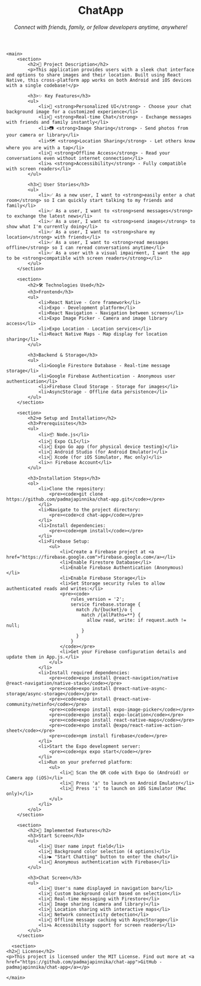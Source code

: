 <!DOCTYPE html>
<html lang="en">
<head>
    <meta charset="UTF-8">
    <meta name="viewport" content="width=device-width, initial-scale=1.0">
</head>
<body>
    <header>
        <h1>ChatApp</h1>
        <p><i>Connect with friends, family, or fellow developers anytime, anywhere!</i></p>
    </header>

    <main>
        <section>
            <h2>🚀 Project Description</h2>
            <p>This application provides users with a sleek chat interface and options to share images and their location. Built using React Native, this cross-platform app works on both Android and iOS devices with a single codebase!</p>

            <h3>✨ Key Features</h3>
            <ul>
                <li>🎨 <strong>Personalized UI</strong> - Choose your chat background image for a customized experience</li>
                <li>💬 <strong>Real-time Chat</strong> - Exchange messages with friends and family instantly</li>
                <li>📷 <strong>Image Sharing</strong> - Send photos from your camera or library</li>
                <li>🗺️ <strong>Location Sharing</strong> - Let others know where you are with a tap</li>
                <li>📱 <strong>Offline Access</strong> - Read your conversations even without internet connection</li>
                <li>♿ <strong>Accessibility</strong> - Fully compatible with screen readers</li>
            </ul>

            <h3>👤 User Stories</h3>
            <ul>
                <li>✅ As a new user, I want to <strong>easily enter a chat room</strong> so I can quickly start talking to my friends and family</li>
                <li>✅ As a user, I want to <strong>send messages</strong> to exchange the latest news</li>
                <li>✅ As a user, I want to <strong>send images</strong> to show what I'm currently doing</li>
                <li>✅ As a user, I want to <strong>share my location</strong> with friends</li>
                <li>✅ As a user, I want to <strong>read messages offline</strong> so I can reread conversations anytime</li>
                <li>✅ As a user with a visual impairment, I want the app to be <strong>compatible with screen readers</strong></li>
            </ul>
        </section>

        <section>
            <h2>🛠️ Technologies Used</h2>
            <h3>Frontend</h3>
            <ul>
                <li>React Native - Core framework</li>
                <li>Expo - Development platform</li>
                <li>React Navigation - Navigation between screens</li>
                <li>Expo Image Picker - Camera and image library access</li>
                <li>Expo Location - Location services</li>
                <li>React Native Maps - Map display for location sharing</li>
            </ul>

            <h3>Backend & Storage</h3>
            <ul>
                <li>Google Firestore Database - Real-time message storage</li>
                <li>Google Firebase Authentication - Anonymous user authentication</li>
                <li>Firebase Cloud Storage - Storage for images</li>
                <li>AsyncStorage - Offline data persistence</li>
            </ul>
        </section>

        <section>
            <h2>⚙️ Setup and Installation</h2>
            <h3>Prerequisites</h3>
            <ul>
                <li>📦 Node.js</li>
                <li>🧰 Expo CLI</li>
                <li>📱 Expo Go app (for physical device testing)</li>
                <li>🤖 Android Studio (for Android Emulator)</li>
                <li>🍎 Xcode (for iOS Simulator, Mac only)</li>
                <li>🔥 Firebase Account</li>
            </ul>

            <h3>Installation Steps</h3>
            <ol>
                <li>Clone the repository:
                    <pre><code>git clone https://github.com/padmajapinnika/chat-app.git</code></pre>
                </li>
                <li>Navigate to the project directory:
                    <pre><code>cd chat-app</code></pre>
                </li>
                <li>Install dependencies:
                    <pre><code>npm install</code></pre>
                </li>
                <li>Firebase Setup:
                    <ul>
                        <li>Create a Firebase project at <a href="https://firebase.google.com">firebase.google.com</a></li>
                        <li>Enable Firestore Database</li>
                        <li>Enable Firebase Authentication (Anonymous)</li>
                        <li>Enable Firebase Storage</li>
                        <li>Set Storage security rules to allow authenticated reads and writes:</li>
                        <pre><code>
                            rules_version = '2';
                            service firebase.storage {
                              match /b/{bucket}/o {
                                match /{allPaths=**} {
                                  allow read, write: if request.auth != null;
                                }
                              }
                            }
                        </code></pre>
                        <li>Get your Firebase configuration details and update them in App.js.</li>
                    </ul>
                </li>
                <li>Install required dependencies:
                    <pre><code>expo install @react-navigation/native @react-navigation/native-stack</code></pre>
                    <pre><code>expo install @react-native-async-storage/async-storage</code></pre>
                    <pre><code>expo install @react-native-community/netinfo</code></pre>
                    <pre><code>expo install expo-image-picker</code></pre>
                    <pre><code>expo install expo-location</code></pre>
                    <pre><code>expo install react-native-maps</code></pre>
                    <pre><code>expo install @expo/react-native-action-sheet</code></pre>
                    <pre><code>npm install firebase</code></pre>
                </li>
                <li>Start the Expo development server:
                    <pre><code>npx expo start</code></pre>
                </li>
                <li>Run on your preferred platform:
                    <ul>
                        <li>📱 Scan the QR code with Expo Go (Android) or Camera app (iOS)</li>
                        <li>🤖 Press 'a' to launch on Android Emulator</li>
                        <li>🍎 Press 'i' to launch on iOS Simulator (Mac only)</li>
                    </ul>
                </li>
            </ol>
        </section>

        <section>
            <h2>🎯 Implemented Features</h2>
            <h3>Start Screen</h3>
            <ul>
                <li>📝 User name input field</li>
                <li>🎨 Background color selection (4 options)</li>
                <li>▶️ "Start Chatting" button to enter the chat</li>
                <li>🔐 Anonymous authentication with Firebase</li>
            </ul>

            <h3>Chat Screen</h3>
            <ul>
                <li>👤 User's name displayed in navigation bar</li>
                <li>🎨 Custom background color based on selection</li>
                <li>💬 Real-time messaging with Firestore</li>
                <li>📸 Image sharing (camera and library)</li>
                <li>📍 Location sharing with interactive maps</li>
                <li>🔄 Network connectivity detection</li>
                <li>📴 Offline message caching with AsyncStorage</li>
                <li>♿ Accessibility support for screen readers</li>
            </ul>
        </section>

      <section>
    <h2>📄 License</h2>
    <p>This project is licensed under the MIT License. Find out more at <a href="https://github.com/padmajapinnika/chat-app">GitHub - padmajapinnika/chat-app</a></p>

</section>

    </main>

</body>
</html>
